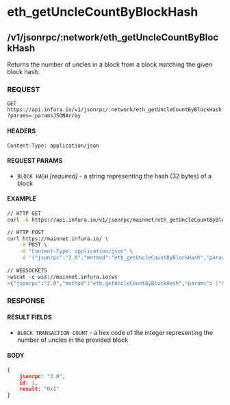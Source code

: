 # eth_getUncleCountByBlockHash

## /v1/jsonrpc/:network/eth_getUncleCountByBlockHash

Returns the number of uncles in a block from a block matching the given block hash.

### REQUEST

`GET https://api.infura.io/v1/jsonrpc/:network/eth_getUncleCountByBlockHash?params=:paramsJSONArray`

#### HEADERS

`Content-Type: application/json`

#### REQUEST PARAMS
- `BLOCK HASH` _[required]_ - a string representing the hash (32 bytes) of a block

#### EXAMPLE
```bash
// HTTP GET
curl -G https://api.infura.io/v1/jsonrpc/mainnet/eth_getUncleCountByBlockHash --data-urlencode 'params=["0xb3b20624f8f0f86eb50dd04688409e5cea4bd02d700bf6e79e9384d47d6a5a35"]'

// HTTP POST
curl https://mainnet.infura.io/ \
    -X POST \
    -H "Content-Type: application/json" \
    -d '{"jsonrpc":"2.0","method":"eth_getUncleCountByBlockHash","params": ["0xb3b20624f8f0f86eb50dd04688409e5cea4bd02d700bf6e79e9384d47d6a5a35"],"id":1}'
    
// WEBSOCKETS
>wscat -c wss://mainnet.infura.io/ws 
>{"jsonrpc":"2.0","method":"eth_getUncleCountByBlockHash","params": ["0xb3b20624f8f0f86eb50dd04688409e5cea4bd02d700bf6e79e9384d47d6a5a35"],"id":1}
```

### RESPONSE

#### RESULT FIELDS
- `BLOCK TRANSACTION COUNT` - a hex code of the integer representing the number of uncles in the provided block

#### BODY

```json
{
    jsonrpc: "2.0",
    id: 1,
    result: "0x1"
}
```
